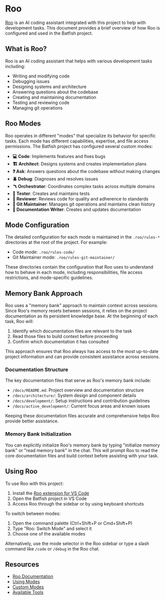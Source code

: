 # Roo

[Roo](https://roocode.com) is an AI coding assistant integrated with this project to help with development tasks. This document provides a brief overview of how Roo is configured and used in the Batfish project.

## What is Roo?

Roo is an AI coding assistant that helps with various development tasks including:

- Writing and modifying code
- Debugging issues
- Designing systems and architecture
- Answering questions about the codebase
- Creating and maintaining documentation
- Testing and reviewing code
- Managing git operations

## Roo Modes

Roo operates in different "modes" that specialize its behavior for specific tasks. Each mode has different capabilities, expertise, and file access permissions. The Batfish project has configured several custom modes:

- **💻 Code**: Implements features and fixes bugs
- **🏗️ Architect**: Designs systems and creates implementation plans
- **❓ Ask**: Answers questions about the codebase without making changes
- **🪲 Debug**: Diagnoses and resolves issues
- **🪃 Orchestrator**: Coordinates complex tasks across multiple domains
- **🧪 Tester**: Creates and maintains tests
- **👀 Reviewer**: Reviews code for quality and adherence to standards
- **🔄 Git Maintainer**: Manages git operations and maintains clean history
- **📝 Documentation Writer**: Creates and updates documentation

## Mode Configuration

The detailed configuration for each mode is maintained in the `.roo/rules-*` directories at the root of the project. For example:

- Code mode: `.roo/rules-code/`
- Git Maintainer mode: `.roo/rules-git-maintainer/`

These directories contain the configuration that Roo uses to understand how to behave in each mode, including responsibilities, file access restrictions, and mode-specific guidelines.

## Memory Bank Approach

Roo uses a "memory bank" approach to maintain context across sessions. Since Roo's memory resets between sessions, it relies on the project documentation as its persistent knowledge base. At the beginning of each task, Roo will:

1. Identify which documentation files are relevant to the task
2. Read those files to build context before proceeding
3. Confirm which documentation it has consulted

This approach ensures that Roo always has access to the most up-to-date project information and can provide consistent assistance across sessions.

### Documentation Structure

The key documentation files that serve as Roo's memory bank include:

- `/docs/README.md`: Project overview and documentation structure
- `/docs/architecture/`: System design and component details
- `/docs/development/`: Setup instructions and contribution guidelines
- `/docs/active_development/`: Current focus areas and known issues

Keeping these documentation files accurate and comprehensive helps Roo provide better assistance.

### Memory Bank Initialization

You can explicitly initialize Roo's memory bank by typing "initialize memory bank" or "read memory bank" in the chat. This will prompt Roo to read the core documentation files and build context before assisting with your task.

## Using Roo

To use Roo with this project:

1. Install the [Roo extension for VS Code](https://marketplace.visualstudio.com/items?itemName=Continue.roo)
2. Open the Batfish project in VS Code
3. Access Roo through the sidebar or by using keyboard shortcuts

To switch between modes:

1. Open the command palette (Ctrl+Shift+P or Cmd+Shift+P)
2. Type "Roo: Switch Mode" and select it
3. Choose one of the available modes

Alternatively, use the mode selector in the Roo sidebar or type a slash command like `/code` or `/debug` in the Roo chat.

## Resources

- [Roo Documentation](https://docs.roocode.com/)
- [Using Modes](https://docs.roocode.com/basic-usage/using-modes/)
- [Custom Modes](https://docs.roocode.com/features/custom-modes)
- [Available Tools](https://docs.roocode.com/advanced-usage/available-tools/)
